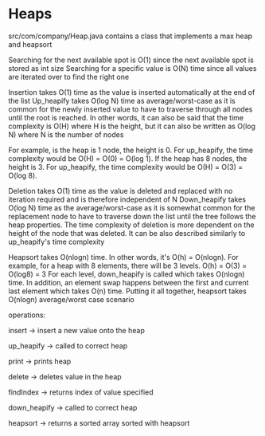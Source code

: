 # Heaps

src/com/company/Heap.java contains a class that implements a max heap and heapsort

Searching for the next available spot is O(1) since the next available spot is stored as int size
Searching for a specific value is O(N) time since all values are iterated over to find the right one

Insertion takes O(1) time as the value is inserted automatically at the end of the list
Up_heapify takes O(log N) time as average/worst-case as it is common for the newly inserted value to have to
traverse through all nodes until the root is reached. In other words, it can also be said that the time complexity is
O(H) where H is the height, but it can also be written as O(log N) where N is the number of nodes
 
For example, is the heap is 1 node, the height is 0. For up_heapify, the time complexity would be O(H) = O(0) = O(log 1).
If the heap has 8 nodes, the height is 3. For up_heapify, the time complexity would be O(H) = O(3) = O(log 8).
 
Deletion takes O(1) time as the value is deleted and replaced with no iteration required and is therefore independent of N
Down_heapify takes O(log N) time as the average/worst-case as it is somewhat common for the replacement node to have to traverse
down the list until the tree follows the heap properties. The time complexity of deletion is more dependent on the
height of the node that was deleted. It can be also described similarly to up_heapify's time complexity


Heapsort takes O(nlogn) time. In other words, it's O(h) = O(nlogn).
For example, for a heap with 8 elements, there will be 3 levels. O(h) = O(3) = O(log8) = 3
For each level, down_heapify is called which takes O(nlogn) time.
In addition, an element swap happens between the first and current last element which takes O(n) time.
Putting it all together, heapsort takes O(nlogn) average/worst case scenario

operations:

insert -> insert a new value onto the heap

up_heapify -> called to correct heap 

print -> prints heap

delete -> deletes value in the heap

findIndex -> returns index of value specified

down_heapify -> called to correct heap

heapsort -> returns a sorted array sorted with heapsort
